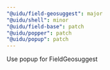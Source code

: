 ```yaml
---
"@uidu/field-geosuggest": major
"@uidu/shell": minor
"@uidu/field-base": patch
"@uidu/popper": patch
"@uidu/popup": patch
---
```


Use popup for FieldGeosuggest
